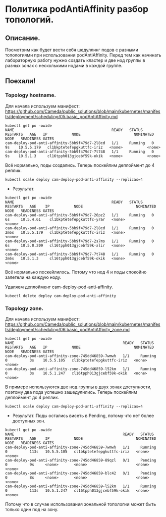 # Политика podAntiAffinity разбор топологий.

## Описание.
Посмотрим как будет вести себя шедуллинг подов с разными топологиями при использовании podAntiAffinity.
Перед тем как начинать лабораторную работу нужно создать кластер и две нод группы в разных зонах с несколькими нодами в каждой группе.

## Поехали!

### Topology hostname.
Для начала используем манифест: https://github.com/Cameda/public_solutions/blob/main/kubernetes/manifests/deployment/scheduling/05.basic_podAntiAffinity.md
```
kubectl get po -owide
NAME                                            READY   STATUS    RESTARTS   AGE   IP           NODE                        NOMINATED NODE   READINESS GATES
cam-deploy-pod-anti-affinity-5bb9f479d7-2l8cd   1/1     Running   0          9s    10.5.5.179   cl1bkptetefepgkuttfc-iriz   <none>           <none>
cam-deploy-pod-anti-affinity-5bb9f479d7-7t748   1/1     Running   0          9s    10.5.1.3     cl16tpph013gjcebf59k-okik   <none>           <none>
```
Всё нормально, поды создались. Теперь поскейлим деплоймент до 4 реплик.
```
kubectl scale deploy cam-deploy-pod-anti-affinity --replicas=4
```

* Результат.
```
kubectl get po -owide
NAME                                            READY   STATUS    RESTARTS   AGE    IP           NODE                        NOMINATED NODE   READINESS GATES
cam-deploy-pod-anti-affinity-5bb9f479d7-26pz2   1/1     Running   0          6s     10.5.4.61    cl1bkptetefepgkuttfc-yrar   <none>           <none>
cam-deploy-pod-anti-affinity-5bb9f479d7-2l8cd   1/1     Running   0          2m6s   10.5.5.179   cl1bkptetefepgkuttfc-iriz   <none>           <none>
cam-deploy-pod-anti-affinity-5bb9f479d7-2s7ms   1/1     Running   0          6s     10.5.0.209   cl16tpph013gjcebf59k-alir   <none>           <none>
cam-deploy-pod-anti-affinity-5bb9f479d7-7t748   1/1     Running   0          2m6s   10.5.1.3     cl16tpph013gjcebf59k-okik   <none>           <none>
```

Всё нормально поскейлилось. Потому что нод 4 и поды спокойно залетели на каждую ноду.

Удаляем деплоймент cam-deploy-pod-anti-affinity.
```
kubectl delete deploy cam-deploy-pod-anti-affinity
```

### Topology zone.
Для начала используем манифест: https://github.com/Cameda/public_solutions/blob/main/kubernetes/manifests/deployment/scheduling/06.basic_podAntiAffinity_zone.md
```
kubectl get po -owide
NAME                                                 READY   STATUS    RESTARTS   AGE   IP           NODE                        NOMINATED NODE   READINESS GATES
cam-deploy-pod-anti-affinity-zone-745dd46859-7wmwh   1/1     Running   0          3s    10.5.5.105   cl1bkptetefepgkuttfc-iriz   <none>           <none>
cam-deploy-pod-anti-affinity-zone-745dd46859-l52km   1/1     Running   0          3s    10.5.1.247   cl16tpph013gjcebf59k-okik   <none>           <none>
```

В примере используются две нод группы в двух зонах доступности, поэтому два пода успешно зашедулились.
Теперь поскейлим деплоймент до 4 реплик.
```
kubectl scale deploy cam-deploy-pod-anti-affinity --replicas=4
```

* Результат.
Поды остались висеть в Pending, потому что нет более доступных зон. 
```
kubectl get po -owide
NAME                                                 READY   STATUS    RESTARTS   AGE    IP           NODE                        NOMINATED NODE   READINESS GATES
cam-deploy-pod-anti-affinity-zone-745dd46859-7wmwh   1/1     Running   0          113s   10.5.5.105   cl1bkptetefepgkuttfc-iriz   <none>           <none>
cam-deploy-pod-anti-affinity-zone-745dd46859-89qzl   0/1     Pending   0          9s     <none>       <none>                      <none>           <none>
cam-deploy-pod-anti-affinity-zone-745dd46859-blc42   0/1     Pending   0          8s     <none>       <none>                      <none>           <none>
cam-deploy-pod-anti-affinity-zone-745dd46859-l52km   1/1     Running   0          113s   10.5.1.247   cl16tpph013gjcebf59k-okik   <none>           <none>
```

Потому что в случае использования зональной топологии может быть только один под на зону.
